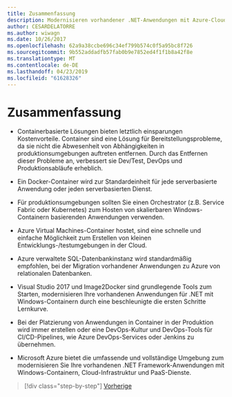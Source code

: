 ```yaml
---
title: Zusammenfassung
description: Modernisieren vorhandener .NET-Anwendungen mit Azure-Cloud und Windows-Containern | Schlussfolgerungen
author: CESARDELATORRE
ms.author: wiwagn
ms.date: 10/26/2017
ms.openlocfilehash: 62a9a38ccbe696c34ef799b574c0f5a95bc8f726
ms.sourcegitcommit: 9b552addadfb57fab0b9e7852ed4f1f1b8a42f8e
ms.translationtype: MT
ms.contentlocale: de-DE
ms.lasthandoff: 04/23/2019
ms.locfileid: "61628326"
---
```

# <a name="conclusions"></a>Zusammenfassung

- Containerbasierte Lösungen bieten letztlich einsparungen Kostenvorteile. Container sind eine Lösung für Bereitstellungsprobleme, da sie nicht die Abwesenheit von Abhängigkeiten in produktionsumgebungen auftreten entfernen. Durch das Entfernen dieser Probleme an, verbessert sie Dev/Test, DevOps und Produktionsabläufe erheblich.

- Ein Docker-Container wird zur Standardeinheit für jede serverbasierte Anwendung oder jeden serverbasierten Dienst.

- Für produktionsumgebungen sollten Sie einen Orchestrator (z.B. Service Fabric oder Kubernetes) zum Hosten von skalierbaren Windows-Containern basierenden Anwendungen verwenden.

- Azure Virtual Machines-Container hostet, sind eine schnelle und einfache Möglichkeit zum Erstellen von kleinen Entwicklungs-/testumgebungen in der Cloud.

- Azure verwaltete SQL-Datenbankinstanz wird standardmäßig empfohlen, bei der Migration vorhandener Anwendungen zu Azure von relationalen Datenbanken.

- Visual Studio 2017 und Image2Docker sind grundlegende Tools zum Starten, modernisieren Ihre vorhandenen Anwendungen für .NET mit Windows-Containern durch eine beschleunigte die ersten Schritte Lernkurve.

- Bei der Platzierung von Anwendungen in Container in der Produktion wird immer erstellen oder eine DevOps-Kultur und DevOps-Tools für CI/CD-Pipelines, wie Azure DevOps-Services oder Jenkins zu übernehmen.

- Microsoft Azure bietet die umfassende und vollständige Umgebung zum modernisieren Sie Ihre vorhandenen .NET Framework-Anwendungen mit Windows-Containern, Cloud-Infrastruktur und PaaS-Dienste.

>[!div class="step-by-step"]
>[Vorherige](walkthroughs-technical-get-started-overview.md)